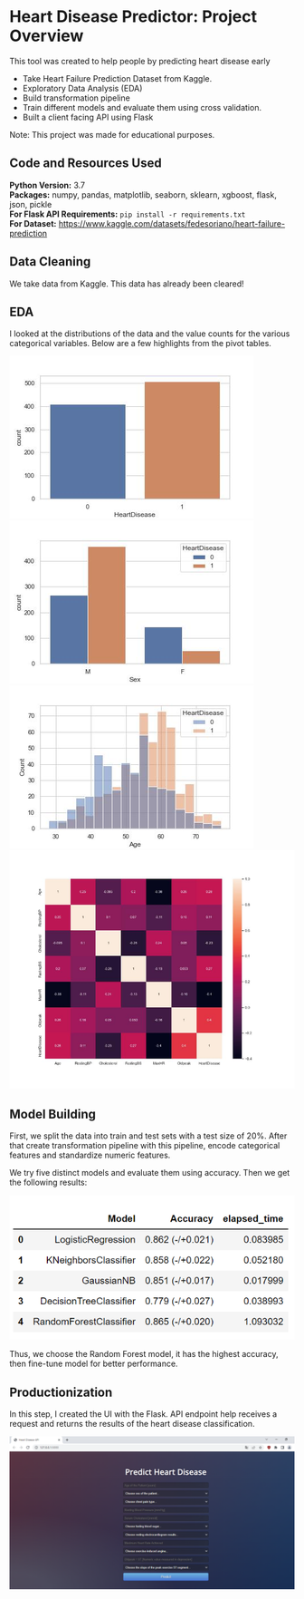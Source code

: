 # Heart Disease Predictor: Project Overview  
This tool was created to help people by predicting heart disease early
* Take Heart Failure Prediction Dataset from Kaggle.
* Exploratory Data Analysis (EDA)
* Build transformation pipeline
* Train different models and evaluate them using cross validation.
* Built a client facing API using Flask 

Note: This project was made for educational purposes.

## Code and Resources Used 
**Python Version:** 3.7  
**Packages:** numpy, pandas, matplotlib, seaborn, sklearn, xgboost, flask, json, pickle  
**For Flask API Requirements:**  ```pip install -r requirements.txt```  
**For Dataset:** https://www.kaggle.com/datasets/fedesoriano/heart-failure-prediction 

## Data Cleaning
We take data from Kaggle. This data has already been cleared!

## EDA
I looked at the distributions of the data and the value counts for the various categorical variables. Below are a few highlights from the pivot tables. 

![alt text](https://github.com/polaternez/heart_disease_proj/blob/data_eda/images/HeartDisease_counts.jpg "Heart Disease Counts")
![alt text](https://github.com/polaternez/heart_disease_proj/blob/data_eda/images/Sex.jpg "Heart Disease by Sex")
![alt text](https://github.com/polaternez/heart_disease_proj/blob/data_eda/images/age.jpg "Heart Disease by Age")
![alt text](https://github.com/polaternez/heart_disease_proj/blob/data_eda/images/correlation.jpg "Correlation")

## Model Building 

First, we split the data into train and test sets with a test size of 20%. After that create transformation pipeline with this pipeline, encode categorical features 
and standardize numeric features.   

We try five distinct models and evaluate them using accuracy. Then we get the following results:

![alt text](https://github.com/polaternez/heart_disease_proj/blob/data_eda/images/model_performance.png "Model Performances")

Thus, we choose the Random Forest model, it has the highest accuracy, then fine-tune model for better performance.

## Productionization 
In this step, I created the UI with the Flask. API endpoint help receives a request and returns the results of the heart disease classification.

![alt text](https://github.com/polaternez/heart_disease_proj/blob/master/images/heart_disease_api.png "Predict Heart Disease")



